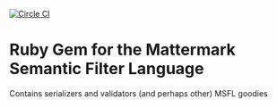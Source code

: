 [![Circle CI](https://circleci.com/gh/caldwecr/msfl.svg?style=svg)](https://circleci.com/gh/caldwecr/msfl)

# Ruby Gem for the Mattermark Semantic Filter Language

Contains serializers and validators (and perhaps other) MSFL goodies
